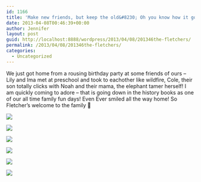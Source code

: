 ```yaml
---
id: 1166
title: 'Make new friends, but keep the old&#8230; Oh you know how it goes :)'
date: 2013-04-08T00:46:39+00:00
author: Jennifer
layout: post
guid: http://localhost:8888/wordpress/2013/04/08/201346the-fletchers/
permalink: /2013/04/08/201346the-fletchers/
categories:
  - Uncategorized
---
```

We just got home from a rousing birthday party at some friends of ours &#8211; Lily and Ima met at preschool and took to eachother like wildfire, Cole, their son totally clicks with Noah and their mama, the elephant tamer herself! I am quickly coming to adore &#8211; that is going down in the history books as one of our all time family fun days! Even Ever smiled all the way home! So Fletcher&#8217;s welcome to the family 🙂

<div class="image-gallery-wrapper">
  <p>
    <img src="http://static1.squarespace.com/static/50db6bb3e4b015296cd43789/50dfa5b1e4b0dc6320e0b5ea/51620d11e4b0b72aa94efd8f/1365381011934/2013-04-06+18.03.10.jpg.10.jpg?format=original" />
  </p>
  
  <p>
    <img src="http://static1.squarespace.com/static/50db6bb3e4b015296cd43789/50dfa5b1e4b0dc6320e0b5ea/51620de8e4b05c30816808f0/1365381206362/2013-04-06+15.20.58.jpg.58.jpg?format=original" />
  </p>
  
  <p>
    <img src="http://static1.squarespace.com/static/50db6bb3e4b015296cd43789/50dfa5b1e4b0dc6320e0b5ea/51620dc5e4b080e5117762ad/1365380853141/2013-04-06+15.14.37.jpg.37.jpg?format=original" />
  </p>
  
  <p>
    <img src="http://static1.squarespace.com/static/50db6bb3e4b015296cd43789/50dfa5b1e4b0dc6320e0b5ea/51620d7ae4b0f29c9265a482/1365381462475/2013-04-06+15.14.45.jpg.45.jpg?format=original" />
  </p>
  
  <p>
    <img src="http://static1.squarespace.com/static/50db6bb3e4b015296cd43789/50dfa5b1e4b0dc6320e0b5ea/51620d32e4b0b72aa94efdd4/1430547677351/2013-04-06+17.41.11-2.jpg.11-2.jpg?format=original" />
  </p>
  
  <p>
    <img src="http://static1.squarespace.com/static/50db6bb3e4b015296cd43789/50dfa5b1e4b0dc6320e0b5ea/51620d16e4b05c308168058b/1430547605510/2013-04-06+17.41.23.jpg.23.jpg?format=original" />
  </p>
</div>